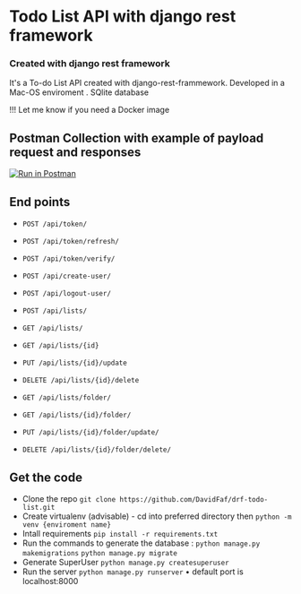 # Todo List API with django rest framework

### Created with django rest framework 

It's a To-do List API created with django-rest-frammework. Developed in a Mac-OS enviroment . SQlite database 

!!! Let me know if you need a Docker image

## Postman Collection with example of payload request and responses 

[![Run in Postman](https://run.pstmn.io/button.svg)](https://app.getpostman.com/run-collection/20481461-3ad3dea2-a771-4242-9fc4-add7738b70bd?action=collection%2Ffork&collection-url=entityId%3D20481461-3ad3dea2-a771-4242-9fc4-add7738b70bd%26entityType%3Dcollection%26workspaceId%3Decf9a3bf-25b8-4294-b87d-48ef85b88edd)

## End points

* `POST /api/token/`
* `POST /api/token/refresh/`
* `POST /api/token/verify/`

* `POST /api/create-user/`
* `POST /api/logout-user/`
* `POST /api/lists/`
* `GET /api/lists/`
* `GET /api/lists/{id}`
* `PUT /api/lists/{id}/update`
* `DELETE /api/lists/{id}/delete`
* `GET /api/lists/folder/`
* `GET /api/lists/{id}/folder/`
* `PUT /api/lists/{id}/folder/update/`
* `DELETE /api/lists/{id}/folder/delete/`

## Get the code 

- Clone the repo `git clone https://github.com/DavidFaf/drf-todo-list.git`
- Create virtualenv (advisable)
      - cd into preferred directory then `python -m venv {enviroment name}`
- Intall requirements `pip install -r requirements.txt`
- Run the commands to generate the database :
  `python manage.py makemigrations`
  `python manage.py migrate`
- Generate SuperUser `python manage.py createsuperuser`
- Run the server `python manage.py runserver` • default port is localhost:8000
